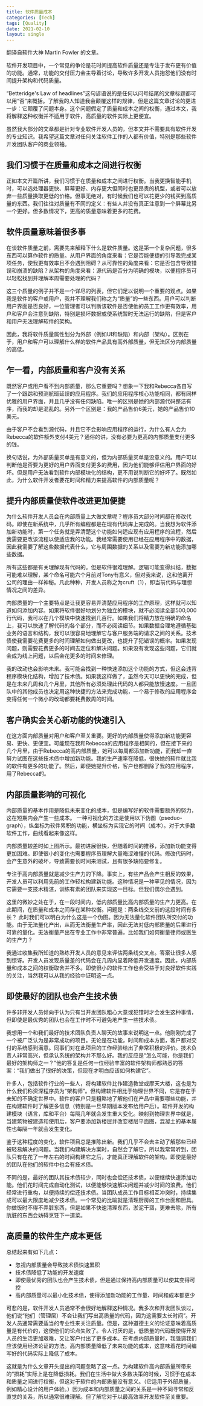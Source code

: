```yaml
---
title: 软件质量成本
categories: [Tech]
tags: [Quality]
date: 2021-02-10
layout: single
---
```

翻译自软件大神 Martin Fowler 的文章。

软件开发项目中，一个常见的争论是花时间提高软件质量还是专注于发布更有价值的功能。通常，功能的交付压力会主导着讨论，导致许多开发人员抱怨他们没有时间提升架构和代码质量。

“Betteridge's Law of headlines”这句谚语说的是任何以问号结尾的文章标题都可以用“否”来概括。了解我的人知道我会颠覆这样的规律，但是这篇文章讨论的更进一步：它颠覆了问题本身。这个问题假定了质量和成本之间的权衡，通过本文，我将解释这种权衡并不适用于软件，高质量的软件实际上更便宜。

虽然我大部分的文章都是针对专业软件开发人员的，但本文并不需要具有软件开发的专业知识。我希望这篇文章对任何关注软件工作的人都有价值，特别是那些软件开发团队客户的商业领袖。

## 我们习惯于在质量和成本之间进行权衡

正如本文开篇所讲，我们习惯于在质量和成本之间进行权衡。当我更换智能手机时，可以选处理器更快、屏幕更好、内存更大但同时也更昂贵的机型，或者可以放弃一些质量换取更低的价格。但事无绝对，有时候我们也可以花更少的钱买到高质量的东西。我们往往对质量有不同的定义：有些人并没有真正注意到一个屏幕比另一个更好。但多数情况下，更高的质量意味着更多的花费。

## 软件质量意味着很多事

在谈软件质量之前，需要先来解释下什么是软件质量。这是第一个复杂问题，很多东西可以算作软件的质量。从用户界面的角度来看：它是否能便捷的引导我完成某项任务，使我更有效率且不会遇到阻碍？从可靠性的角度来看：它是否包含导致错误和崩溃的缺陷？从架构的角度来看：源代码是否分为明确的模块，以便程序员可以轻松找到并理解本周需要处理的代码？

这三个质量的例子并不是一个详尽的列表，但它们足以说明一个重要的观点。如果我是软件的客户或用户，我并不理解我们称之为“质量”的一些东西。用户可以判断用户界面是否良好，一位管理者可以判断该软件是否使他的员工工作更有效率，用户和客户会注意到缺陷，特别是损坏数据或使系统暂时无法运行的缺陷，但是客户和用户无法理解软件的架构。

因此，我将软件质量属性划分为外部（例如UI和缺陷）和内部（架构）。区别在于，用户和客户可以理解什么样的软件产品具有高外部质量，但无法区分内部质量的高低。

## 乍一看，内部质量和客户没有关系

既然客户或用户看不到内部质量，那么它重要吗？想象一下我和Rebecca各自写了一个跟踪和预测航班延误的应用程序。我们的应用程序核心功能相同，都有同样优雅的用户界面，并且几乎没有任何缺陷。唯一的区别是她的内部源代码整洁有序，而我的却是混乱的。另外一个区别是：我的产品售价6美元，她的产品售价10美元。

由于客户不会看到源代码，并且它不会影响应用程序的运行，为什么有人会为Rebecca的软件额外支付4美元？通俗的讲，没有必要为更高的内部质量支付更多的钱。

换句话说，为外部质量买单是有意义的，但为内部质量买单是没意义的。用户可以判断他是否要为更好的用户界面支付更多的费用，因为他们能够评估用户界面的好坏。但是用户无法看到软件内部模块化的结构，更不用说判断它的好坏了。既然如此，为什么软件开发者要花时间和精力来提高软件的内部质量呢？

## 提升内部质量使软件改进更加便捷

为什么软件开发人员会在内部质量上大做文章呢？程序员大部分时间都在修改代码。即使在新系统中，几乎所有编程都是在现有代码库上完成的。当我想为软件添加新功能时，第一个任务就是弄清楚这个功能如何适应现有应用程序的流程，然后我需要更改该流程以使适应我的功能。我经常需要使用已经在应用程序中的数据，因此我需要了解这些数据代表什么，它与周围数据的关系以及需要为新功能添加哪些数据。

所有这些都是有关理解现有代码的。但是软件很难理解。逻辑可能变得纠结，数据可能难以理解，某个命名可能六个月前对Tony有意义，但对我来说，这和他离开公司的理由一样神秘。凡此种种，开发人员称之为cruft（1），即当前代码与理想情况之间的差异。

内部质量的一个主要特点是让我更容易弄清楚应用程序的工作原理，这样就可以知道如何添加内容。如果将软件很好地划分为独立的模块，就不必阅读全部500,000行代码，我可以在几个模块中快速找到几百行。如果我们将精力放在明确的命名上，我可以快速了解代码的各个部分，而不必阅读细节。如果数据合理地遵循基础业务的语言和结构，我可以很容易地理解它与客户服务端的请求之间的关系。技术债使我需要花费更多的时间理解如何做出更改，也提升了犯错误的概率。如果发现问题，则需要花费更多的时间去定位和解决问题。如果没有发现这些问题，它们就会成为线上问题，以后会花更多的时间来修理。

我的改动也会影响未来。我可能会找到一种快速添加这个功能的方式，但这会违背程序模块化结构，增加了技术债。如果我这样做了，虽然今天可以更快的完成，但是在未来几周和几个月里，其他所有必须处理此代码的人都只能放慢速度。一旦团队中的其他成员也决定用这种快捷的方法来完成功能，一个易于修改的应用程序会变得任何一个微小的改动都要耗费数周的时间。

## 客户确实会关心新功能的快速引入

在这方面内部质量对用户和客户至关重要。更好的内部质量使得添加新功能更容易、更快、更便宜。可能现在我和Rebecca的应用程序是相同的，但在接下来的几个月里，由于Rebecca的高内部质量，她可以每周都添加新功能，而我却一直努力试图在这些技术债中增加新功能。我的生产速率在降低，很快她的软件就比我的软件有更多的功能了。然后，即便她提升价格，客户也都删除了我的应用程序，用了Rebecca的。

## 内部质量影响的可视化

内部质量的基本作用是降低未来变化的成本，但是编写好的软件需要额外的努力，这在短期内会产生一些成本。
一种可视化的方法是使用以下伪图（pseduo-graph），纵坐标为软件累积的功能，横坐标为实现它的时间（成本）。对于大多数软件工作，曲线看起来像这样。

内部质量较差时如上图所示。最初进展很快，但随着时间的推移，添加新功能变得更加困难。即使很小的变化也需要程序员理解大量晦涩难懂的代码。修改代码时，会产生意外的破坏，导致需要长时间来测试，且有很多缺陷要修复。

专注于高内部质量就是减少生产力的下降。事实上，有些产品会产生相反的效果，开发人员可以利用先前的工作轻松构建新功能。这种情况是一种罕见的情况，因为它需要一支技术精湛，训练有素的团队来实现这一目标。但我们偶尔会遇到。

这里的微妙之处在于，在一段时间内，低内部质量比高内部质量的生产力更高。在此期间，在质量和成本之间存在某种权衡。问题是：两条线交叉前的这段时间有多长？
此时我们可以明白为什么这是一个伪图。因为无法量化软件团队所交付的功能。由于无法量化产出，从而无法衡量生产率，因此无法对低内部质量的后果进行可靠的量化。无法衡量产出在专业工作中非常普遍，比如我们如何衡量律师或医生的生产力？

我通过收集我所知道的熟练开发人员的意见来评估两条线交叉点。答案让很多人感到惊讶。开发人员发现质量差的代码会在几周内显着降低开发速度。因此，内部质量和成本之间的权衡取舍并不多。即使很小的软件工作也会受益于对良好软件实践的关注，当然我可以从我的经验中证明这一点。

## 即使最好的团队也会产生技术债

许多非开发人员倾向于认为只有当开发团队粗心大意或犯错时才会发生这种事情，但即使是最优秀的团队也会在工作时不可避免地产生一些技术债。

我想用一个和我们最好的技术团队负责人聊天的故事来说明这一点。他刚刚完成了一个被广泛认为是非常成功的项目。无论是在功能，时间和成本方面，客户都对交付的系统感到满意。同事们对在此项目的工作经验给出了非常积极的评价。技术负责人非常高兴，但承认系统的架构并不那么好。我的反应是“怎么可能，你是我们最好的架构师之一？”他的答复是任何一位经验丰富的软件架构师都熟悉的答案：“我们做出了很好的决策，但现在才明白应该如何构建它”。

许多人，包括软件行业的一些人，将构建软件比作建造教堂或摩天大楼，这也是为什么我们称资深程序员为“架构师”。但构建软件相比于物理世界不同，它是存在于未知的不确定世界中。软件的客户只是粗略地了解他们在产品中需要哪些功能，并在构建软件时了解更多信息（特别是一旦早期版本发布给用户后）。软件开发的构建模块（语言，库和平台）每隔几年就会发生重大变化。映射到物理世界中就是，当建筑物被建造和使用后，客户要添加新楼层并改变楼层平面图，混凝土的基本属性也每隔一年就会发生变化。

鉴于这种程度的变化，软件项目总是推陈出新。我们几乎不会去主动了解那些已经被轻易解决的问题。当我们构建解决方案时，自然会了解它，所以我常常听到，团队只有在花了一年左右的时间构建它之后，才能真正理解软件的架构。即使是最好的团队在他们的软件中也会有技术债。

不同的是，最好的团队其技术债较少，同时也会偿还技术债，以便继续快速添加功能。他们花时间完成自动化测试，以便能够快速解决问题并减少时间的浪费。他们经常进行重构，以便持续的偿还技术债。当团队成员工作目标相互冲突时，持续集成可以最大限度地减少技术债。一个常见的比喻就是清理厨房的工作台面和厨具。你做饭时不得不弄脏东西，但是如果不快速清理东西，淤泥干涸，更难去除，所有肮脏的东西会妨碍烹饪下一道菜。

## 高质量的软件生产成本更低

总结起来有如下几点：
* 忽视内部质量会导致技术债快速累积
* 技术债降低了功能的开发速度
* 即使最优秀的团队也会产生技术债，但是通过保持高内部质量可以使其变得可控
* 高内部质量可以最小化技术债，使得添加新功能的工作量、时间和成本都更少

可悲的是，软件开发人员通常不会很好地解释这种情况。我多次和开发团队谈过，他们说“他们（管理层）不会让我们写出高质量的代码，因为这需要太长时间”。开发人员通常需要适当的专业性来关注质量。但是，这种道德主义的论证意味着高质量是有代价的，这使他们的论点失败了。令人讨厌的是，低质量的代码既使得开发人员的生活更加艰难，又让客户付出了更多成本。在考虑内部质量时，我强调我们应该使用经济论证的方法。高内部质量降低了未来功能的成本，这意味着花时间编写好的代码实际上降低了成本。

这就是为什么文章开头提出的问题忽略了这一点。为构建软件高内部质量所带来的“损耗”实际上是在降低损耗。我们在生活中做大多数决策的时候，习惯于在成本和质量之间进行权衡，但这对于软件的内部质量没有意义。（它适用于外部质量，例如精心设计的用户体验。）因为成本和内部质量之间的关系是一种不同寻常和反直觉的关系，所以通常很难理解。但了解它对于以最高效率开发软件至关重要。
